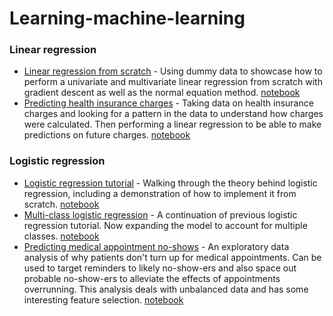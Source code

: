 # Learning-machine-learning

### Linear regression
- [Linear regression from scratch](./linear_regression/Linear_regression_from_scratch.pdf) - Using dummy data to showcase how to perform a univariate and multivariate linear regression from scratch with gradient descent as well as the normal equation method. [notebook](https://github.com/foxfoxfox7/Learning-machine-learning/blob/master/linear_regression/Linear_regression_from_scratch.ipynb) 
- [Predicting health insurance charges](./linear_regression/Health_insurance_charges.pdf) - Taking data on health insurance charges and looking for a pattern in the data to understand how charges were calculated. Then performing a linear regression to be able to make predictions on future charges. [notebook](https://github.com/foxfoxfox7/Learning-machine-learning/blob/master/linear_regression/health_insurance.ipynb)

### Logistic regression
- [Logistic regression tutorial](./logistic_regression/Logistic_regression_from_scratch.pdf) - Walking through the theory behind logistic regression, including a demonstration of how to implement it from scratch. [notebook](https://github.com/foxfoxfox7/Learning-machine-learning/blob/master/logistic_regression/logistic_regression_from_scratch.ipynb)
- [Multi-class logistic regression](./logistic_regression/Multi_class_logistic_regression.pdf) - A continuation of previous logistic regression tutorial. Now expanding the model to account for multiple classes. [notebook](https://github.com/foxfoxfox7/Learning-machine-learning/blob/master/logistic_regression/Multiclass_log_reg.ipynb)
- [Predicting medical appointment no-shows](./logistic_regression/Medical_no_show.pdf) - An exploratory data analysis of why patients don't turn up for medical appointments. Can be used to target reminders to likely no-show-ers and also space out probable no-show-ers to alleviate the effects of appointments overrunning. This analysis deals with unbalanced data and has some interesting feature selection. [notebook](https://github.com/foxfoxfox7/Learning-machine-learning/blob/master/logistic_regression/Medical_noshow_with_logistic_regression.ipynb)
